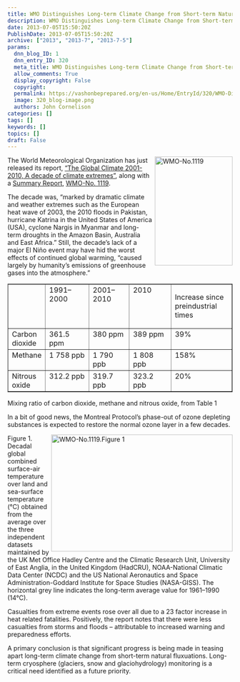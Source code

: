 ```yaml
---
title: WMO Distinguishes Long-term Climate Change from Short-term Natural Variation
description: WMO Distinguishes Long-term Climate Change from Short-term Natural Variation
date: 2013-07-05T15:50:20Z
PublishDate: 2013-07-05T15:50:20Z
archive: ["2013", "2013-7", "2013-7-5"]
params:
  dnn_blog_ID: 1
  dnn_entry_ID: 320
  meta_title: WMO Distinguishes Long-term Climate Change from Short-term Natural Variation
  allow_comments: True
  display_copyright: False
  copyright:
  permalink: https://vashonbeprepared.org/en-us/Home/EntryId/320/WMO-Distinguishes-Long-term-Climate-Change-from-Short-term-Natural-Variation
  image: 320_blog-image.png
  authors: John Cornelison
categories: []
tags: []
keywords: []
topics: []
draft: False
---
```


<p><a href="./images/320/Windows-Live-Writer-4d2df40be572_72C2-WMO-No.1119_2.png"><img title="WMO-No.1119" style="border-top: 0px; border-right: 0px; background-image: none; border-bottom: 0px; float: right; padding-top: 0px; padding-left: 0px; margin: 0px 0px 5px 5px; border-left: 0px; display: inline; padding-right: 0px" border="0" alt="WMO-No.1119" align="right" src="./images/320/Windows-Live-Writer-4d2df40be572_72C2-WMO-No.1119_thumb.png" width="174" height="244" /></a>The World Meteorological Organization has just released its report, <a href="http://library.wmo.int/opac/index.php?lvl=notice_display&amp;id=15112" target="_blank">“The Global Climate 2001-2010, A decade of climate extremes”</a>, along with a <a href="http://library.wmo.int/opac/index.php?lvl=notice_display&amp;id=15110" target="_blank">Summary Report</a>, <a href="http://library.wmo.int/pmb_ged/wmo_1119_en.pdf" target="_blank">WMO-No. 1119</a>.</p>  <p>The decade was, “marked by dramatic climate and weather extremes such as the European heat wave of 2003, the 2010 floods in Pakistan, hurricane Katrina in the United States of America (USA), cyclone Nargis in Myanmar and long-term droughts in the Amazon Basin, Australia and East Africa.” Still, the decade’s lack of a major El Niño event may have hid the worst effects of continued global warming, “caused largely by humanity’s emissions of greenhouse gases into the atmosphere.”</p>  <table cellspacing="0" cellpadding="5" width="424" border="1"><tbody>     <tr>       <td valign="top" width="50">&nbsp;</td>        <td valign="top" width="87">1991–2000</td>        <td valign="top" width="78">2001–2010</td>        <td valign="top" width="83">2010</td>        <td valign="top" width="124">         <p>Increase since&#160; preindustrial times</p>       </td>     </tr>      <tr>       <td valign="top" width="50">Carbon dioxide</td>        <td valign="top" width="87">361.5 ppm</td>        <td valign="top" width="78">380 ppm</td>        <td valign="top" width="83">389 ppm</td>        <td valign="top" width="124">39%</td>     </tr>      <tr>       <td valign="top" width="50">Methane</td>        <td valign="top" width="87">1 758 ppb</td>        <td valign="top" width="78">1 790 ppb</td>        <td valign="top" width="83">1 808 ppb</td>        <td valign="top" width="124">158%</td>     </tr>      <tr>       <td valign="top" width="50">Nitrous oxide</td>        <td valign="top" width="87">312.2 ppb</td>        <td valign="top" width="78">319.7 ppb</td>        <td valign="top" width="83">323.2 ppb</td>        <td valign="top" width="124">20%</td>     </tr>   </tbody></table>  <p>Mixing ratio of carbon dioxide, methane and nitrous oxide, from Table 1</p>  <p>In a bit of good news, the Montreal Protocol’s phase-out of ozone depleting substances is expected to restore the normal ozone layer in a few decades.</p>  <p><a href="./images/320/Windows-Live-Writer-4d2df40be572_72C2-WMO-No.1119.Figure_1_2.png"><img title="WMO-No.1119.Figure 1" style="border-top: 0px; border-right: 0px; background-image: none; border-bottom: 0px; float: right; padding-top: 0px; padding-left: 0px; margin: 0px 0px 5px 5px; border-left: 0px; display: inline; padding-right: 0px" border="0" alt="WMO-No.1119.Figure 1" align="right" src="./images/320/Windows-Live-Writer-4d2df40be572_72C2-WMO-No.1119.Figure_1_thumb.png" width="406" height="262" /></a>Figure 1. Decadal global combined surface-air temperature over land and sea-surface temperature (°C) obtained from the average over the three independent datasets maintained by the UK Met Office Hadley Centre and the Climatic Research Unit, University of East Anglia, in the United Kingdom (HadCRU), NOAA-National Climatic Data Center (NCDC) and the US National Aeronautics and Space Administration-Goddard Institute for Space Studies (NASA-GISS). The horizontal grey line indicates the long-term average value for 1961–1990 (14°C).</p>  <p>Casualties from extreme events rose over all due to a 23 factor increase in heat related fatalities. Positively, the report notes that there were less casualties from storms and floods – attributable to increased warning and preparedness efforts.</p>  <p>A primary conclusion is that significant progress is being made in teasing apart long-term climate change from short-term natural fluxuations. Long-term cryosphere (glaciers, snow and glaciohydrology) monitoring is a critical need identified as a future priority.</p>
